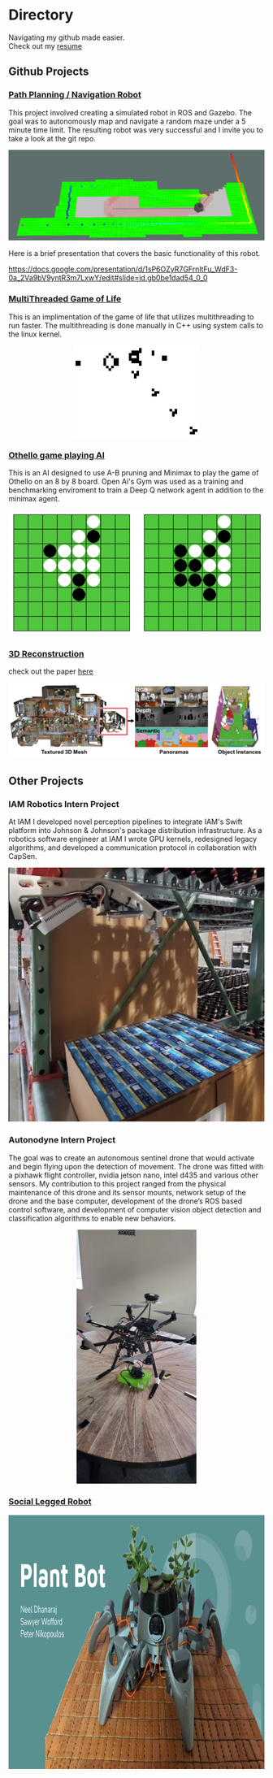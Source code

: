 # Directory
Navigating my github made easier.  
Check out my [resume](resume.md)

## Github Projects

### [Path Planning / Navigation Robot](https://github.com/nikopoulospet/rbe3002)
This project involved creating a simulated robot in ROS and Gazebo. The goal was to autonomously map and navigate a random maze under a 5 minute time limit. The resulting robot was very successful and I invite you to take a look at the git repo.
<p align="center">
  <img src="images/Frontier_robot.png">
</p>
Here is a brief presentation that covers the basic functionality of this robot. 
  
https://docs.google.com/presentation/d/1sP6OZyR7GFrnltFu_WdF3-0a_2Va9bV9yntR3m7LxwY/edit#slide=id.gb0be1dad54_0_0

### [MultiThreaded Game of Life](https://github.com/nikopoulospet/project3)
This is an implimentation of the game of life that utilizes multithreading to run faster. The multithreading is done manually in C++ using system calls to the linux kernel. 
<p align="center">
  <img src="images/Gospers_glider_gun.gif">
</p>
  

### [Othello game playing AI](https://github.com/nikopoulospet/Othello-AI)
This is an AI designed to use A-B pruning and Minimax to play the game of Othello on an 8 by 8 board. Open Ai's Gym was used as a training and benchmarking enviroment to train a Deep Q network agent in addition to the minimax agent.
<p align="center">
  <img src="images/othello-board-move.gif">
</p>
  

### [3D Reconstruction](https://github.com/Sensor-Fusion-Indoor-Mapping/Indoor_Mapping) 
check out the paper [here](reconstruction/paper.md) 
<p align="center">
  <img src="images/Matterport.png">
</p>



## Other Projects
### IAM Robotics Intern Project
At IAM I developed novel perception pipelines to integrate IAM's Swift platform into Johnson & Johnson's package distribution infrastructure. As a robotics software engineer at IAM I wrote GPU kernels, redesigned legacy algorithms, and developed a communication protocol in collaboration with CapSen.
<p align="center">
  <img height="500" src="images/IAM_robot.png">
</p>

### Autonodyne Intern Project
The goal was to create an autonomous sentinel drone that would activate and begin flying upon the detection of movement. The drone was fitted with a pixhawk flight controller, nvidia jetson nano, intel d435 and various other sensors. My contribution to this project ranged from the physical maintenance of this drone and its sensor mounts, network setup of the drone and the base computer, development of the drone’s ROS based control software, and development of computer vision object detection and classification algorithms to enable new behaviors.
<p align="center">
  <img height="500" src="images/Autonodyne_drone.jpg">
</p>

### [Social Legged Robot](leggedRobotics/paper.md)
<p align="center">
  <img height="500" src="images/legged_robotics_cover.png">
</p>




